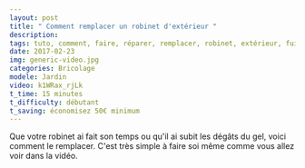 ```yaml
---
layout: post
title: " Comment remplacer un robinet d'extérieur "
description: 
tags: tuto, comment, faire, réparer, remplacer, robinet, extérieur, fuite, gel , dégâts, fissuré, qui fuit
date: 2017-02-23 
img: generic-video.jpg
categories: Bricolage
modele: Jardin
video: k1WRax_rjLk
t_time: 15 minutes
t_difficulty: débutant
t_saving: économisez 50€ minimum
---
```


Que votre robinet ai fait son temps ou qu'il ai subit les dégâts du gel, voici comment le remplacer. C'est très simple à faire soi même comme vous allez voir dans la vidéo.
